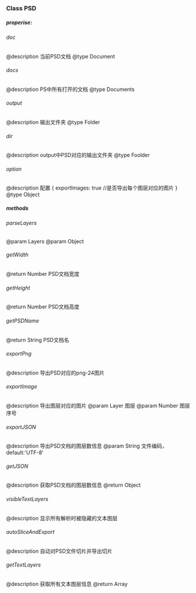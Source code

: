 ### Class PSD
##### properise:
###### doc
>
@description 当前PSD文档
@type Document
###### docs
>
@description PS中所有打开的文档
@type Documents
###### output
>
@description 输出文件夹
@type Folder
###### dir
>
@description output中PSD对应的输出文件夹
@type Foolder
###### option
>
@description 配置
{
	exportImages: true //是否导出每个图层对应的图片
}
@type Object

##### methods
###### parseLayers
>
@param Layers 
@param Object

###### getWidth
>
@return Number PSD文档宽度

###### getHeight
>
@return Number PSD文档高度

###### getPSDName
>
@return String PSD文档名

###### exportPng
>
@description 导出PSD对应的png-24图片

###### exportImage
>
@description 导出图层对应的图片
@param Layer 图层
@param Number 图层序号

###### exportJSON
>
@description 导出PSD文档的图层数信息
@param String 文件编码，default:'UTF-8'

###### getJSON
>
@description 获取PSD文档的图层数信息
@return Object

###### visibleTextLayers
>
@description 显示所有解析时被隐藏的文本图层

###### autoSliceAndExport
>
@description 自动对PSD文件切片并导出切片

###### getTextLayers
@description 获取所有文本图层信息
@return Array